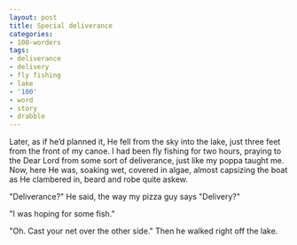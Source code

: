 ```yaml
---
layout: post
title: Special deliverance
categories:
- 100-worders
tags:
- deliverance
- delivery
- fly fishing
- lake
- '100'
- word
- story
- drabble
---
```

Later, as if he’d planned it, He fell from the sky into the lake, just three feet from the front of my canoe. I had been fly fishing for two hours, praying to the Dear Lord from some sort of deliverance, just like my poppa taught me. Now, here He was, soaking wet, covered in algae, almost capsizing the boat as He clambered in, beard and robe quite askew.

"Deliverance?" He said, the way my pizza guy says "Delivery?" 

"I was hoping for some fish."

"Oh. Cast your net over the other side." Then he walked right off the lake.
